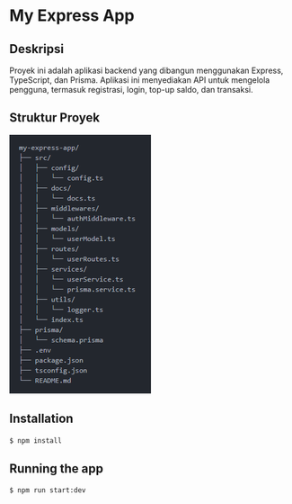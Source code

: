# My Express App

## Deskripsi

Proyek ini adalah aplikasi backend yang dibangun menggunakan Express, TypeScript, dan Prisma. Aplikasi ini menyediakan API untuk mengelola pengguna, termasuk registrasi, login, top-up saldo, dan transaksi.

## Struktur Proyek

![alt text](image.png)

<!-- my-express-app/
├── src/
│   ├── config/
│   │   └── config.ts
│   ├── docs/
│   │   └── docs.ts
│   ├── middlewares/
│   │   └── authMiddleware.ts
│   ├── models/
│   │   └── userModel.ts
│   ├── routes/
│   │   └── userRoutes.ts
│   ├── services/
│   │   └── userService.ts
│   │   └── prisma.service.ts
│   ├── utils/
│   │   └── logger.ts
│   └── index.ts
├── prisma/
│   └── schema.prisma
├── .env
├── package.json
├── tsconfig.json
└── README.md -->

## Installation

```bash
$ npm install
```

## Running the app

```bash
$ npm run start:dev
```
